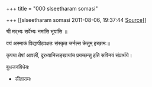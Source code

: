 +++
title = "000 slseetharam somasi"

+++
[[slseetharam somasi	2011-08-06, 19:37:44 [Source](https://groups.google.com/g/bvparishat/c/CPRCmBVdz14)]]



श्री मद्भ्यः सर्वेभ्यः नमांसि भूयांसि ॥

वयं अस्माकं विद्यापीठपक्षतः संस्कृत जर्नल्स क्रेतुम् इच्छामः॥

कृपया तेषां आवलीं, दूरध्वानिसङ्खायांच प्रयच्छन्तु इति सविनयं संप्रार्थये।

बुधजनविधेयः  
- सीतारामः  

